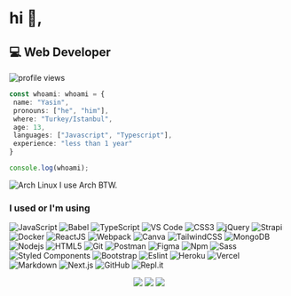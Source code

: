 # hi 👋,

## 💻 Web Developer
![profile views](https://komarev.com/ghpvc/?username=healthpackdev&style=flat-square)

```ts
const whoami: whoami = {
 name: "Yasin",
 pronouns: ["he", "him"],
 where: "Turkey/Istanbul",
 age: 13,
 languages: ["Javascript", "Typescript"],
 experience: "less than 1 year"
}

console.log(whoami);
```

![Arch Linux](https://img.shields.io/badge/Arch_Linux-1793D1?style=flat-square&logo=arch-linux&logoColor=white)
I use Arch BTW.
 
### I used or I'm using
 
![JavaScript](https://img.shields.io/badge/-JavaScript-%23F7DF1C?style=flat-square&logo=javascript&logoColor=000000&labelColor=%23F7DF1C&color=%23F7DF1C)
![Babel](https://img.shields.io/badge/Babel-F9DC3e?style=flat-square&logo=babel&logoColor=black)
![TypeScript](https://img.shields.io/badge/typescript%20-%23007ACC.svg?&style=flat-square&logo=typescript&logoColor=white)
![VS Code](https://img.shields.io/static/v1?style=flat-square&message=Visual+Studio+Code&color=007ACC&logo=Visual+Studio+Code&logoColor=FFFFFF&label=)
![CSS3](https://img.shields.io/badge/-CSS3-%231572B6?style=flat-square&logo=css3)
![jQuery](https://img.shields.io/badge/jquery%20-%230769AD.svg?&style=flat-square&logo=jquery&logoColor=white)
![Strapi](https://img.shields.io/badge/strapi-%232E7EEA.svg?&style=flat-square&logo=strapi&logoColor=white)
![Docker](https://img.shields.io/badge/-Docker-46a2f1?style=flat-square&logo=docker&logoColor=white)
![ReactJS](https://img.shields.io/badge/-ReactJs-61DAFB?logo=react&logoColor=black&style=flat-square)
![Webpack](https://img.shields.io/badge/webpack-%238DD6F9.svg?&style=flat-square&logo=webpack&logoColor=black)
![Canva](https://img.shields.io/badge/Canva%20-%2300C4CC.svg?&style=flat-square&logo=Canva&logoColor=white)
![TailwindCSS](https://img.shields.io/static/v1?style=flat-square&message=Tailwind+CSS&color=38B2AC&logo=Tailwind+CSS&logoColor=FFFFFF&label=)
![MongoDB](https://img.shields.io/badge/MongoDB-%234ea94b.svg?&style=flat-square&logo=mongodb&logoColor=white)
![Nodejs](https://img.shields.io/badge/-Nodejs-339933?style=flat-square&logo=Node.js&logoColor=ffffff)
![HTML5](https://img.shields.io/badge/-HTML5-%23E44D27?style=flat-square&logo=html5&logoColor=ffffff)
![Git](https://img.shields.io/badge/-Git-%23F05032?style=flat-square&logo=git&logoColor=%23ffffff)
![Postman](https://img.shields.io/badge/Postman-FF6C37?style=flat-square&logo=postman&logoColor=white)
![Figma](https://img.shields.io/badge/figma%20-%23F24E1E.svg?&style=flat-square&logo=figma&logoColor=white)
![Npm](https://img.shields.io/badge/-npm-CB3837?style=flat-square&logo=npm)
![Sass](https://img.shields.io/badge/-Sass-%23CC6699?style=flat-square&logo=sass&logoColor=ffffff)
![Styled Components](https://img.shields.io/badge/styled--components-DB7093?style=flat-square&logo=styled-components&logoColor=white)
![Bootstrap](https://img.shields.io/badge/-Bootstrap-563D7C?style=flat-square&logo=Bootstrap&logoColor=white)
![Eslint](https://img.shields.io/badge/ESLint-4B3263?style=flat-square&logo=eslint&logoColor=white)
![Heroku](https://img.shields.io/badge/heroku%20-%23430098.svg?&style=flat-square&logo=heroku&logoColor=white)
![Vercel](https://img.shields.io/badge/vercel-%23000000.svg?&style=flat-square&logo=vercel&logoColor=white)
![Markdown](https://img.shields.io/badge/markdown-%23000000.svg?&style=flat-square&logo=markdown&logoColor=white)
![Next.js](https://img.shields.io/badge/nextjs-%23000000.svg?&style=flat-square&logo=next.js&logoColor=white)
![GitHub](https://img.shields.io/badge/-GitHub-181717?style=flat-square&logo=github)
![Repl.it](https://img.shields.io/badge/Repl.it-%230D101E.svg?&style=flat-square&logo=Repl.it&logoColor=white)

<p align="center">
    <img src="https://github-readme-stats.vercel.app/api?username=healthpackdev&show_icons=true&hide_title=true&theme=dark&count_private=true&include_all_commits=true&hide_border=true" />
    <img src="https://github-readme-stats.vercel.app/api/top-langs/?username=healthpackdev&layout=compact&theme=dark&count_private=true&include_all_commits=true&hide_border=true&langs_count=10" />
    <img src="https://github-profile-trophy.vercel.app/?username=healthpackdev&theme=nord&row=1" />
</p>
